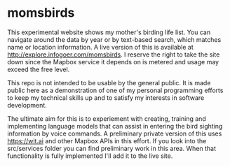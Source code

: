 # momsbirds

This experimental website shows my mother's birding life list. You can navigate around the data by year or by text-based search, which matches name or location information. A live version of this is available at http://explore.infogoer.com/momsbirds. I reserve the right to take the site down since the Mapbox service it depends on is metered and usage may exceed the free level.

This repo is not intended to be usable by the general public. It is made public here as a demonstration of one of my personal programming efforts to keep my technical skills up and to satisfy my interests in software development.

The ultimate aim for this is to experiement with creating, training and implementing language models that can assist in entering the bird sighting information by voice commands. A preliminary private version of this uses https://wit.ai and other Mapbox APIs in this effort. If you look into the src/services folder you can find preliminary work in this area. When that functionality is fully implemented I'll add it to the live site.
